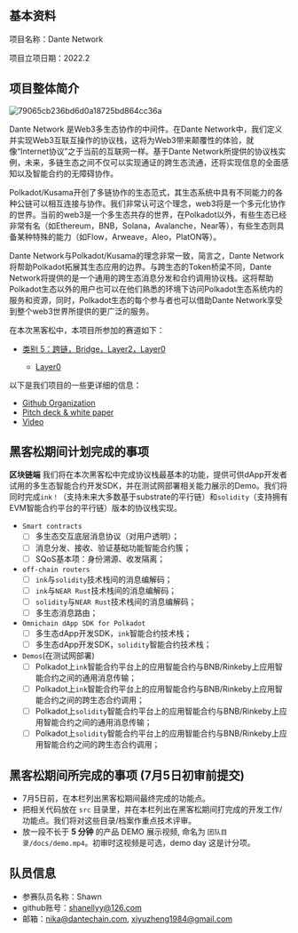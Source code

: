 ## 基本资料

项目名称：Dante Network

项目立项日期：2022.2

## 项目整体简介

![79065cb236bd6d0a18725bd864cc36a](https://user-images.githubusercontent.com/83746881/169981478-dd274207-a0ee-48a5-bdc1-94e46f938766.png)

Dante Network 是Web3多生态协作的中间件。在Dante Network中，我们定义并实现Web3互联互操作的协议栈，这将为Web3带来颠覆性的体验，就像“Internet协议”之于当前的互联网一样。基于Dante Network所提供的协议栈实例，未来，多链生态之间不仅可以实现通证的跨生态流通，还将实现信息的全面感知以及智能合约的无障碍协作。

Polkadot/Kusama开创了多链协作的生态范式，其生态系统中具有不同能力的各种公链可以相互连接与协作。我们非常认可这个理念，web3将是一个多元化协作的世界。当前的web3是一个多生态共存的世界，在Polkadot以外，有些生态已经非常有名（如Ethereum，BNB，Solana，Avalanche，Near等），有些生态则具备某种特殊的能力（如Flow，Arweave，Aleo，PlatON等）。

Dante Network与Polkadot/Kusama的理念非常一致，简言之，Dante Network将帮助Polkadot拓展其生态应用的边界。与跨生态的Token桥梁不同，Dante Network将提供的是一个通用的跨生态消息分发和合约调用协议栈。这将帮助Polkadot生态以外的用户也可以在他们熟悉的环境下访问Polkadot生态系统内的服务和资源，同时，Polkadot生态的每个参与者也可以借助Dante Network享受到整个web3世界所提供的更广泛的服务。

在本次黑客松中，本项目所参加的赛道如下：

* [类别 5：跨链，Bridge，Layer2，Layer0](https://github.com/xiyu1984/hackathon-2022-summer/blob/main/docs/categories.md#%E7%B1%BB%E5%88%AB-5%E8%B7%A8%E9%93%BEbridgelayer2layer0)
  
  * [Layer0](https://github.com/xiyu1984/hackathon-2022-summer/blob/main/docs/categories.md#layer0)

以下是我们项目的一些更详细的信息：
* [Github Organization](https://github.com/dantenetwork)
* [Pitch deck  & white paper](https://github.com/dantenetwork/Pitch-Deck)
* [Video](https://www.youtube.com/watch?v=CYXx4O8Xgcs)

## 黑客松期间计划完成的事项

**区块链端**
我们将在本次黑客松中完成协议栈最基本的功能，提供可供dApp开发者试用的多生态智能合约开发SDK，并在测试网部署相关能力展示的Demo。我们将同时完成`ink！`（支持未来大多数基于substrate的平行链）和`solidity`（支持拥有EVM智能合约平台的平行链）版本的协议栈实现。

- `Smart contracts`
  - [ ] 多生态交互底层消息协议（对用户透明）；
  - [ ] 消息分发、接收、验证基础功能智能合约簇；
  - [ ] SQoS基本项：身份溯源、收发隔离；
- `off-chain routers` 
  - [ ] `ink`与`solidity`技术栈间的消息编解码；
  - [ ] `ink`与`NEAR Rust`技术栈间的消息编解码；
  - [ ] `solidity`与`NEAR Rust`技术栈间的消息编解码；
  - [ ] 多生态消息路由；
- `Omnichain dApp SDK for Polkadot`
  - [ ] 多生态dApp开发SDK，`ink`智能合约技术栈；
  - [ ] 多生态dApp开发SDK，`solidity`智能合约技术栈；
- `Demos`(在测试网部署)
  - [ ] Polkadot上`ink`智能合约平台上的应用智能合约与BNB/Rinkeby上应用智能合约之间的通用消息传输；
  - [ ] Polkadot上`ink`智能合约平台上的应用智能合约与BNB/Rinkeby上应用智能合约之间的跨生态合约调用；
  - [ ] Polkadot上`solidity`智能合约平台上的应用智能合约与BNB/Rinkeby上应用智能合约之间的通用消息传输；
  - [ ] Polkadot上`solidity`智能合约平台上的应用智能合约与BNB/Rinkeby上应用智能合约之间的跨生态合约调用；

## 黑客松期间所完成的事项 (7月5日初审前提交)

- 7月5日前，在本栏列出黑客松期间最终完成的功能点。
- 把相关代码放在 `src` 目录里，并在本栏列出在黑客松期间打完成的开发工作/功能点。我们将对这些目录/档案作重点技术评审。
- 放一段不长于 **5 分钟** 的产品 DEMO 展示视频, 命名为 `团队目录/docs/demo.mp4`。初审时这视频是可选，demo day 这是计分项。

## 队员信息

- 参赛队员名称：Shawn 
- github账号：shanellyy@126.com
- 邮箱：nika@dantechain.com, xiyuzheng1984@gmail.com
